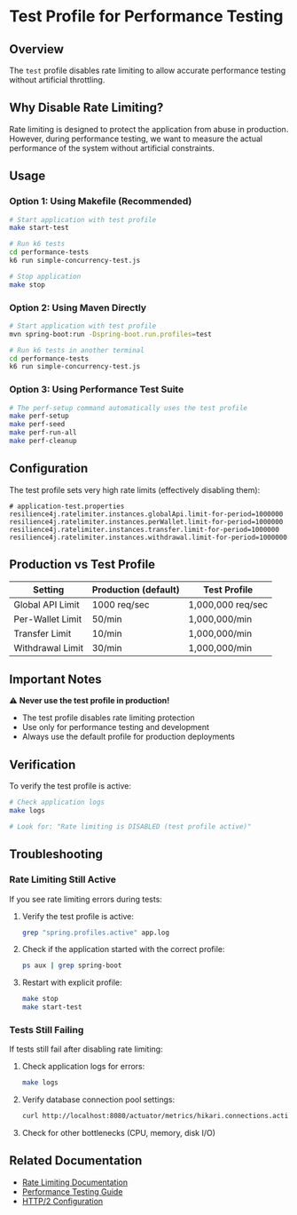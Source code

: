 # Test Profile for Performance Testing

## Overview

The `test` profile disables rate limiting to allow accurate performance testing without artificial throttling.

## Why Disable Rate Limiting?

Rate limiting is designed to protect the application from abuse in production. However, during performance testing, we
want to measure the actual performance of the system without artificial constraints.

## Usage

### Option 1: Using Makefile (Recommended)

```bash
# Start application with test profile
make start-test

# Run k6 tests
cd performance-tests
k6 run simple-concurrency-test.js

# Stop application
make stop
```

### Option 2: Using Maven Directly

```bash
# Start application with test profile
mvn spring-boot:run -Dspring-boot.run.profiles=test

# Run k6 tests in another terminal
cd performance-tests
k6 run simple-concurrency-test.js
```

### Option 3: Using Performance Test Suite

```bash
# The perf-setup command automatically uses the test profile
make perf-setup
make perf-seed
make perf-run-all
make perf-cleanup
```

## Configuration

The test profile sets very high rate limits (effectively disabling them):

```properties
# application-test.properties
resilience4j.ratelimiter.instances.globalApi.limit-for-period=1000000
resilience4j.ratelimiter.instances.perWallet.limit-for-period=1000000
resilience4j.ratelimiter.instances.transfer.limit-for-period=1000000
resilience4j.ratelimiter.instances.withdrawal.limit-for-period=1000000
```

## Production vs Test Profile

| Setting          | Production (default) | Test Profile      |
|------------------|----------------------|-------------------|
| Global API Limit | 1000 req/sec         | 1,000,000 req/sec |
| Per-Wallet Limit | 50/min               | 1,000,000/min     |
| Transfer Limit   | 10/min               | 1,000,000/min     |
| Withdrawal Limit | 30/min               | 1,000,000/min     |

## Important Notes

⚠️ **Never use the test profile in production!**

- The test profile disables rate limiting protection
- Use only for performance testing and development
- Always use the default profile for production deployments

## Verification

To verify the test profile is active:

```bash
# Check application logs
make logs

# Look for: "Rate limiting is DISABLED (test profile active)"
```

## Troubleshooting

### Rate Limiting Still Active

If you see rate limiting errors during tests:

1. Verify the test profile is active:
   ```bash
   grep "spring.profiles.active" app.log
   ```

2. Check if the application started with the correct profile:
   ```bash
   ps aux | grep spring-boot
   ```

3. Restart with explicit profile:
   ```bash
   make stop
   make start-test
   ```

### Tests Still Failing

If tests still fail after disabling rate limiting:

1. Check application logs for errors:
   ```bash
   make logs
   ```

2. Verify database connection pool settings:
   ```bash
   curl http://localhost:8080/actuator/metrics/hikari.connections.active
   ```

3. Check for other bottlenecks (CPU, memory, disk I/O)

## Related Documentation

- [Rate Limiting Documentation](docs/rate-limiting.md)
- [Performance Testing Guide](performance-tests/README.md)
- [HTTP/2 Configuration](docs/http2.md)

